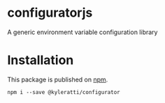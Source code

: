 # configuratorjs

A generic environment variable configuration library

# Installation

This package is published on [npm](https://npmjs.com).

```shell
npm i --save @kyleratti/configurator
```
